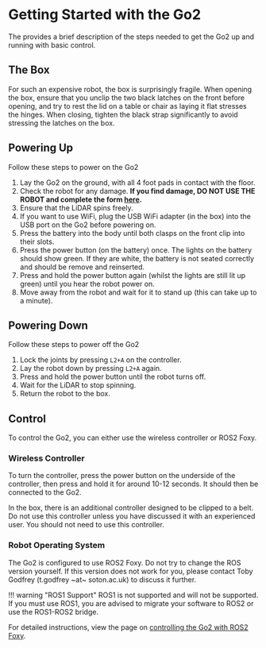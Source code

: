 # Getting Started with the Go2

The provides a brief description of the steps needed to get the Go2 up and running with basic control.

## The Box

For such an expensive robot, the box is surprisingly fragile. When opening the box, ensure that you unclip the two black latches on the front before opening, and try to rest the lid on a table or chair as laying it flat stresses the hinges. When closing, tighten the black strap significantly to avoid stressing the latches on the box.

## Powering Up

Follow these steps to power on the Go2

1. Lay the Go2 on the ground, with all 4 foot pads in contact with the floor.
2. Check the robot for any damage. **If you find damage, DO NOT USE THE ROBOT and complete the form [here](https://forms.office.com/e/gP7mZcBhfr).**
3. Ensure that the LiDAR spins freely.
4. If you want to use WiFi, plug the USB WiFi adapter (in the box) into the USB port on the Go2 before powering on.
5. Press the battery into the body until both clasps on the front clip into their slots.
6. Press the power button (on the battery) once. The lights on the battery should show green. If they are white, the battery is not seated correctly and should be remove and reinserted.
7. Press and hold the power button again (whilst the lights are still lit up green) until you hear the robot power on.
8. Move away from the robot and wait for it to stand up (this can take up to a minute).

## Powering Down

Follow these steps to power off the Go2

1. Lock the joints by pressing `L2+A` on the controller.
2. Lay the robot down by pressing `L2+A` again.
3. Press and hold the power button until the robot turns off.
4. Wait for the LiDAR to stop spinning.
5. Return the robot to the box.

## Control

To control the Go2, you can either use the wireless controller or ROS2 Foxy.

### Wireless Controller

To turn the controller, press the power button on the underside of the controller, then press and hold it for around 10-12 seconds. It should then be connected to the Go2.

In the box, there is an additional controller designed to be clipped to a belt. Do not use this controller unless you have discussed it with an experienced user. You should not need to use this controller.

### Robot Operating System

The Go2 is configured to use ROS2 Foxy. Do not try to change the ROS version yourself. If this version does not work for you, please contact Toby Godfrey (t.godfrey ~at~ soton.ac.uk) to discuss it further.

!!! warning "ROS1 Support"
    ROS1 is not supported and will not be supported. If you must use ROS1, you are advised to migrate your software to ROS2 or use the ROS1-ROS2 bridge.

For detailed instructions, view the page on [controlling the Go2 with ROS2 Foxy](ros_control.md).
